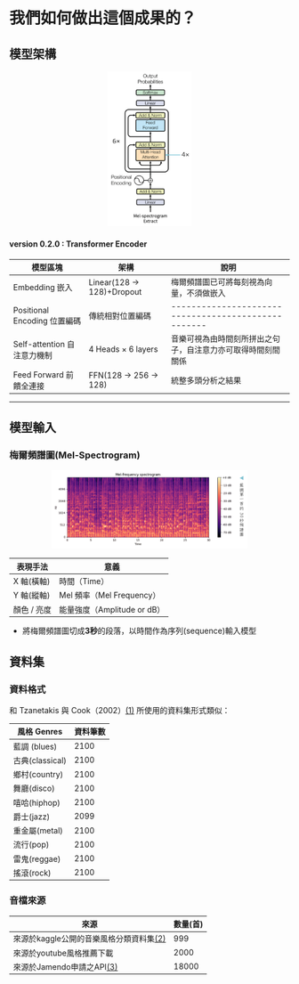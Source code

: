 #  我們如何做出這個成果的？

## 模型架構
<center><img src="illustration/model.png" alt="" width="30%"/></center>

#### version 0.2.0 : Transformer Encoder

| 模型區塊                     | 架構                      | 說明                                                   |
| --------------------------- | ------------------------- | --------------------------------------------------- |
| Embedding 嵌入              | Linear(128 → 128)+Dropout | 梅爾頻譜圖已可將每刻視為向量，不須做嵌入                    |
| Positional Encoding 位置編碼 | 傳統相對位置編碼              | --------------------------------------------------- |
| Self-attention 自注意力機制   | 4 Heads × 6 layers        | 音樂可視為由時間刻所拼出之句子，自注意力亦可取得時間刻間關係    |
| Feed Forward 前饋全連接      | FFN(128 → 256 → 128)      | 統整多頭分析之結果                                       |
---


## 模型輸入
### 梅爾頻譜圖(Mel-Spectrogram)
<center><img src="illustration/mel-spectrogram.png" alt="" width="70%"/></center>

| 表現手法     | 意義                        |
| ----------- | --------------------------|
| X 軸(橫軸)   | 時間（Time）                |
| Y 軸(縱軸)   | Mel 頻率（Mel Frequency）   |
| 顏色 / 亮度  | 能量強度（Amplitude or dB）   |
- 將梅爾頻譜圖切成**3秒**的段落，以時間作為序列(sequence)輸入模型

## 資料集
### 資料格式
和 Tzanetakis 與 Cook（2002）[(1)](https://www.cs.cmu.edu/~gtzan/work/pubs/tsap02gtzan.pdf) 所使用的資料集形式類似：

| 風格 Genres | 資料筆數 |
| -------- | -------- |
|藍調 (blues)|2100|
|古典(classical)|2100|
|鄉村(country)|2100|
|舞廳(disco)|2100|
|嘻哈(hiphop)|2100|
|爵士(jazz)|2099|
|重金屬(metal)|2100|
|流行(pop)|2100|
|雷鬼(reggae)|2100|
|搖滾(rock)|2100|

### 音檔來源

| 來源 | 數量(首) |
| -------- | -------- |
| 來源於kaggle公開的音樂風格分類資料集[(2)](https://www.kaggle.com/datasets/andradaolteanu/gtzan-dataset-music-genre-classification) | 999 | 
|來源於youtube風格推薦下載|2000|
|來源於Jamendo申請之API[(3)](https://www.jamendo.com/)|18000|